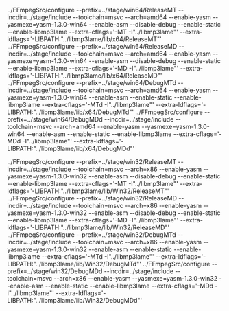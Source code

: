 ../FFmpegSrc/configure --prefix=../stage/win64/ReleaseMT --incdir=../stage/include --toolchain=msvc --arch=amd64  --enable-yasm --yasmexe=yasm-1.3.0-win64 --enable-asm --disable-debug --enable-static --enable-libmp3lame --extra-cflags='-MT -I"../libmp3lame"'  --extra-ldflags='-LIBPATH:"../libmp3lame/lib/x64/ReleaseMT"'
../FFmpegSrc/configure --prefix=../stage/win64/ReleaseMD --incdir=../stage/include --toolchain=msvc --arch=amd64  --enable-yasm --yasmexe=yasm-1.3.0-win64 --enable-asm --disable-debug --enable-static --enable-libmp3lame --extra-cflags='-MD -I"../libmp3lame"'  --extra-ldflags='-LIBPATH:"../libmp3lame/lib/x64/ReleaseMD"'
../FFmpegSrc/configure --prefix=../stage/win64/DebugMTd --incdir=../stage/include --toolchain=msvc --arch=amd64  --enable-yasm --yasmexe=yasm-1.3.0-win64 --enable-asm --enable-static --enable-libmp3lame --extra-cflags='-MTd -I"../libmp3lame"'  --extra-ldflags='-LIBPATH:"../libmp3lame/lib/x64/DebugMTd"'
../FFmpegSrc/configure --prefix=../stage/win64/DebugMDd --incdir=../stage/include --toolchain=msvc --arch=amd64  --enable-yasm --yasmexe=yasm-1.3.0-win64 --enable-asm --enable-static --enable-libmp3lame --extra-cflags='-MDd -I"../libmp3lame"'  --extra-ldflags='-LIBPATH:"../libmp3lame/lib/x64/DebugMDd"'

../FFmpegSrc/configure --prefix=../stage/win32/ReleaseMT --incdir=../stage/include --toolchain=msvc --arch=x86  --enable-yasm --yasmexe=yasm-1.3.0-win32 --enable-asm --disable-debug --enable-static --enable-libmp3lame --extra-cflags='-MT -I"../libmp3lame"'  --extra-ldflags='-LIBPATH:"../libmp3lame/lib/Win32/ReleaseMT"'
../FFmpegSrc/configure --prefix=../stage/win32/ReleaseMD --incdir=../stage/include --toolchain=msvc --arch=x86  --enable-yasm --yasmexe=yasm-1.3.0-win32 --enable-asm --disable-debug --enable-static --enable-libmp3lame --extra-cflags='-MD -I"../libmp3lame"'  --extra-ldflags='-LIBPATH:"../libmp3lame/lib/Win32/ReleaseMD"'
../FFmpegSrc/configure --prefix=../stage/win32/DebugMTd --incdir=../stage/include --toolchain=msvc --arch=x86 --enable-yasm --yasmexe=yasm-1.3.0-win32 --enable-asm --enable-static --enable-libmp3lame --extra-cflags='-MTd -I"../libmp3lame"'  --extra-ldflags='-LIBPATH:"../libmp3lame/lib/Win32/DebugMTd"'
../FFmpegSrc/configure --prefix=../stage/win32/DebugMDd --incdir=../stage/include --toolchain=msvc --arch=x86  --enable-yasm --yasmexe=yasm-1.3.0-win32 --enable-asm --enable-static --enable-libmp3lame --extra-cflags='-MDd -I"../libmp3lame"'  --extra-ldflags='-LIBPATH:"../libmp3lame/lib/Win32/DebugMDd"'
